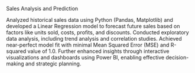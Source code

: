 Sales Analysis and Prediction

Analyzed historical sales data using Python (Pandas, Matplotlib) and developed a Linear Regression model to forecast future sales based on factors like units sold, costs, profits, 
and discounts. Conducted exploratory data analysis, including trend analysis and correlation studies. Achieved near-perfect model fit with minimal Mean Squared Error (MSE) and 
R-squared value of 1.0. Further enhanced insights through interactive visualizations and dashboards using Power BI, enabling effective decision-making and strategic planning.
